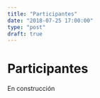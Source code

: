 ```yaml
---
title: "Participantes"
date: "2018-07-25 17:00:00"
type: "post"
draft: true
---
```


# Participantes

En construcción

